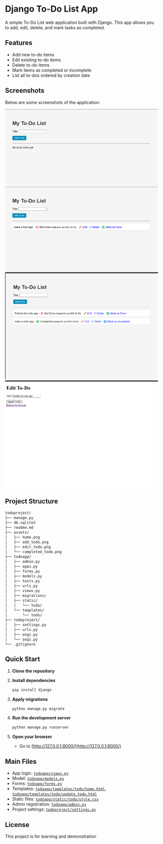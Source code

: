 # Django To-Do List App

A simple To-Do List web application built with Django. This app allows you to add, edit, delete, and mark tasks as completed.

## Features

-   Add new to-do items
-   Edit existing to-do items
-   Delete to-do items
-   Mark items as completed or incomplete
-   List all to-dos ordered by creation date

## Screenshots

Below are some screenshots of the application:

![Home Page](Assets/image0.png)
![Add To-Do](Assets/image1.png)
![Edit To-Do](Assets/image2.png)
![Completed To-Do](Assets/image3.png)

## Project Structure

```
todoproject/
├── manage.py
├── db.sqlite3
├── readme.md
├── assets/
│   ├── home.png
│   ├── add_todo.png
│   ├── edit_todo.png
│   └── completed_todo.png
├── todoapp/
│   ├── admin.py
│   ├── apps.py
│   ├── forms.py
│   ├── models.py
│   ├── tests.py
│   ├── urls.py
│   ├── views.py
│   ├── migrations/
│   ├── static/
│   │   └── todo/
│   └── templates/
│       └── todo/
├── todoproject/
│   ├── settings.py
│   ├── urls.py
│   ├── wsgi.py
│   └── asgi.py
└── .gitignore
```

## Quick Start

1. **Clone the repository**

2. **Install dependencies**

    ```sh
    pip install django
    ```

3. **Apply migrations**

    ```sh
    python manage.py migrate
    ```

4. **Run the development server**

    ```sh
    python manage.py runserver
    ```

5. **Open your browser**
    - Go to [http://127.0.0.1:8000/](http://127.0.0.1:8000/)

## Main Files

-   App logic: [`todoapp/views.py`](todoapp/views.py)
-   Model: [`todoapp/models.py`](todoapp/models.py)
-   Forms: [`todoapp/forms.py`](todoapp/forms.py)
-   Templates: [`todoapp/templates/todo/home.html`](todoapp/templates/todo/home.html), [`todoapp/templates/todo/update_todo.html`](todoapp/templates/todo/update_todo.html)
-   Static files: [`todoapp/static/todo/style.css`](todoapp/static/todo/style.css)
-   Admin registration: [`todoapp/admin.py`](todoapp/admin.py)
-   Project settings: [`todoproject/settings.py`](todoproject/settings.py)

## License

This project is for learning and demonstration
